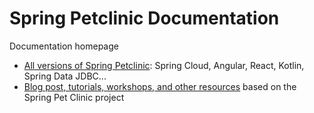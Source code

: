 # Spring Petclinic Documentation

Documentation homepage
 

 * [All versions of Spring Petclinic](forks.html): Spring Cloud, Angular, React, Kotlin, Spring Data JDBC...
 * [Blog post, tutorials, workshops, and other resources](resources.md) based on the Spring Pet Clinic project

